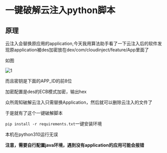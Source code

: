 # 一键破解云注入python脚本

## 原理

云注入会替换原应用的application,今天我用算法助手看了一下云注入后的软件发现原application被des加密放在dex/com/cloudinject/feature/App里面了

如图

![1](D:\Project\vscode\一键破解云注入\img\1.png)

而且密钥是下面的APP_ID的前8位

加密配置是des的ECB模式加密，输出hex



众所周知破解云注入只需替换Application，然后就可以删除云注入的文件了

于是就有了这个一键破解脚本

`pip install -r requirements.txt`一键安装环境

本机在python310运行无误



**注意，需要自行配置java环境，遇到没有application的应用可能会报错**